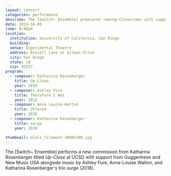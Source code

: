 ```yaml
---
layout: concert
categories: performance
describe: The [Switch~ Ensemble] premieres <em>Up-Close</em> with support from Guggenheim and New Music USA.
date: 2019-10-05
time: 8:00pm
location:
  institution: University of California, San Diego
  building:
  venue: Experimental Theatre
  address: Russell Lane at Gilman Drive
  city: San Diego
  state: CA
  zip: 92037
program:
  - composer: Katharina Rosenberger
    title: Up-Close
    year: 2019
  - composer: Ashley Fure
    title: Therefore I Was
    year: 2012
  - composer: Anna Louise-Walton
    title: Uttered
    year: 2018
  - composer: Katharina Rosenberger
    title: surge
    year: 2018

thumbnail: diels_filament-1000x500.jpg
---
```


The [Switch~ Ensemble] performs a new commission from Katharina Rosenberger titled <em>Up-Close</em> at UCSD with support from Guggenheim and New Music USA alongside music by Ashley Fure, Anna-Louise Walton, and Katharina Rosenberger's trio <em>surge</em> (2018).
